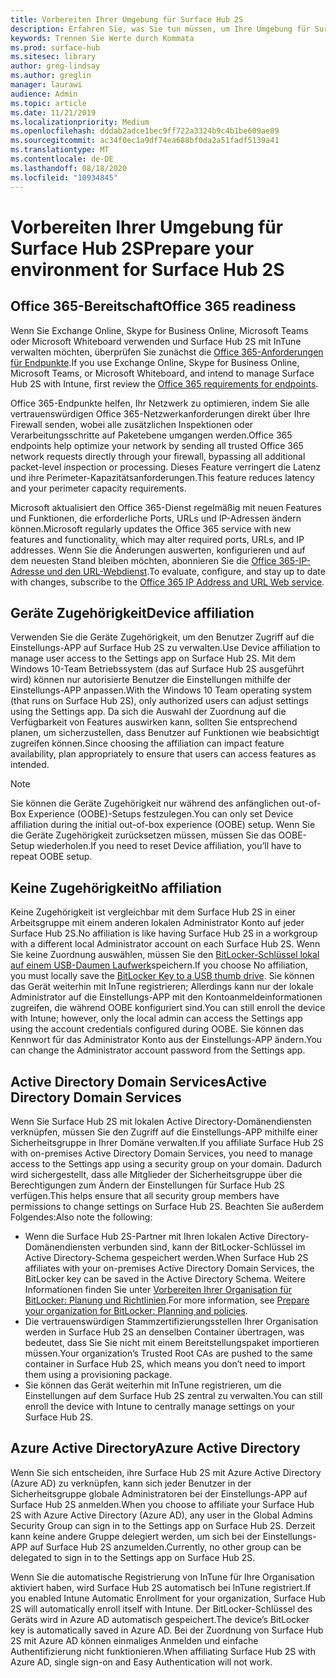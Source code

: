 ```yaml
---
title: Vorbereiten Ihrer Umgebung für Surface Hub 2S
description: Erfahren Sie, was Sie tun müssen, um Ihre Umgebung für Surface Hub 2S vorzubereiten.
keywords: Trennen Sie Werte durch Kommata
ms.prod: surface-hub
ms.sitesec: library
author: greg-lindsay
ms.author: greglin
manager: laurawi
audience: Admin
ms.topic: article
ms.date: 11/21/2019
ms.localizationpriority: Medium
ms.openlocfilehash: dddab2adce1bec9ff722a3324b9c4b1be609ae89
ms.sourcegitcommit: ac34f0ec1a9df74ea688bf0da2a51fadf5139a41
ms.translationtype: MT
ms.contentlocale: de-DE
ms.lasthandoff: 08/18/2020
ms.locfileid: "10934845"
---
```

# <span data-ttu-id="0b27b-104">Vorbereiten Ihrer Umgebung für Surface Hub 2S</span><span class="sxs-lookup"><span data-stu-id="0b27b-104">Prepare your environment for Surface Hub 2S</span></span>

## <span data-ttu-id="0b27b-105">Office 365-Bereitschaft</span><span class="sxs-lookup"><span data-stu-id="0b27b-105">Office 365 readiness</span></span>

<span data-ttu-id="0b27b-106">Wenn Sie Exchange Online, Skype for Business Online, Microsoft Teams oder Microsoft Whiteboard verwenden und Surface Hub 2S mit InTune verwalten möchten, überprüfen Sie zunächst die [Office 365-Anforderungen für Endpunkte](https://docs.microsoft.com/office365/enterprise/office-365-endpoints).</span><span class="sxs-lookup"><span data-stu-id="0b27b-106">If you use Exchange Online, Skype for Business Online, Microsoft Teams, or Microsoft Whiteboard, and intend to manage Surface Hub 2S with Intune, first review the [Office 365 requirements for endpoints](https://docs.microsoft.com/office365/enterprise/office-365-endpoints).</span></span>

<span data-ttu-id="0b27b-107">Office 365-Endpunkte helfen, Ihr Netzwerk zu optimieren, indem Sie alle vertrauenswürdigen Office 365-Netzwerkanforderungen direkt über Ihre Firewall senden, wobei alle zusätzlichen Inspektionen oder Verarbeitungsschritte auf Paketebene umgangen werden.</span><span class="sxs-lookup"><span data-stu-id="0b27b-107">Office 365 endpoints help optimize your network by sending all trusted Office 365 network requests directly through your firewall, bypassing all additional packet-level inspection or processing.</span></span> <span data-ttu-id="0b27b-108">Dieses Feature verringert die Latenz und ihre Perimeter-Kapazitätsanforderungen.</span><span class="sxs-lookup"><span data-stu-id="0b27b-108">This feature reduces latency and your perimeter capacity requirements.</span></span>

<span data-ttu-id="0b27b-109">Microsoft aktualisiert den Office 365-Dienst regelmäßig mit neuen Features und Funktionen, die erforderliche Ports, URLs und IP-Adressen ändern können.</span><span class="sxs-lookup"><span data-stu-id="0b27b-109">Microsoft regularly updates the Office 365 service with new features and functionality, which may alter required ports, URLs, and IP addresses.</span></span> <span data-ttu-id="0b27b-110">Wenn Sie die Änderungen auswerten, konfigurieren und auf dem neuesten Stand bleiben möchten, abonnieren Sie die [Office 365-IP-Adresse und den URL-Webdienst](https://docs.microsoft.com/office365/enterprise/office-365-ip-web-service).</span><span class="sxs-lookup"><span data-stu-id="0b27b-110">To evaluate, configure, and stay up to date with changes, subscribe to the [Office 365 IP Address and URL Web service](https://docs.microsoft.com/office365/enterprise/office-365-ip-web-service).</span></span>

## <span data-ttu-id="0b27b-111">Geräte Zugehörigkeit</span><span class="sxs-lookup"><span data-stu-id="0b27b-111">Device affiliation</span></span>

<span data-ttu-id="0b27b-112">Verwenden Sie die Geräte Zugehörigkeit, um den Benutzer Zugriff auf die Einstellungs-APP auf Surface Hub 2S zu verwalten.</span><span class="sxs-lookup"><span data-stu-id="0b27b-112">Use Device affiliation to manage user access to the Settings app on Surface Hub 2S.</span></span>
<span data-ttu-id="0b27b-113">Mit dem Windows 10-Team Betriebssystem (das auf Surface Hub 2S ausgeführt wird) können nur autorisierte Benutzer die Einstellungen mithilfe der Einstellungs-APP anpassen.</span><span class="sxs-lookup"><span data-stu-id="0b27b-113">With the Windows 10 Team operating system (that runs on Surface Hub 2S),  only authorized users can adjust settings using the Settings app.</span></span> <span data-ttu-id="0b27b-114">Da sich die Auswahl der Zuordnung auf die Verfügbarkeit von Features auswirken kann, sollten Sie entsprechend planen, um sicherzustellen, dass Benutzer auf Funktionen wie beabsichtigt zugreifen können.</span><span class="sxs-lookup"><span data-stu-id="0b27b-114">Since choosing the affiliation can impact feature availability, plan appropriately to ensure that users can access features as intended.</span></span>

> [!NOTE]
> <span data-ttu-id="0b27b-115">Sie können die Geräte Zugehörigkeit nur während des anfänglichen out-of-Box Experience (OOBE)-Setups festzulegen.</span><span class="sxs-lookup"><span data-stu-id="0b27b-115">You can only set Device affiliation during the initial out-of-box experience (OOBE) setup.</span></span> <span data-ttu-id="0b27b-116">Wenn Sie die Geräte Zugehörigkeit zurücksetzen müssen, müssen Sie das OOBE-Setup wiederholen.</span><span class="sxs-lookup"><span data-stu-id="0b27b-116">If you need to reset Device affiliation, you’ll have to repeat OOBE setup.</span></span>

## <span data-ttu-id="0b27b-117">Keine Zugehörigkeit</span><span class="sxs-lookup"><span data-stu-id="0b27b-117">No affiliation</span></span>

<span data-ttu-id="0b27b-118">Keine Zugehörigkeit ist vergleichbar mit dem Surface Hub 2S in einer Arbeitsgruppe mit einem anderen lokalen Administrator Konto auf jeder Surface Hub 2S.</span><span class="sxs-lookup"><span data-stu-id="0b27b-118">No affiliation is like having Surface Hub 2S in a workgroup with a different local Administrator account on each Surface Hub 2S.</span></span> <span data-ttu-id="0b27b-119">Wenn Sie keine Zuordnung auswählen, müssen Sie den [BitLocker-Schlüssel lokal auf einem USB-Daumen Laufwerk](https://docs.microsoft.com/windows/security/information-protection/bitlocker/bitlocker-key-management-faq)speichern.</span><span class="sxs-lookup"><span data-stu-id="0b27b-119">If you choose No affiliation, you must locally save the [BitLocker Key to a USB thumb drive](https://docs.microsoft.com/windows/security/information-protection/bitlocker/bitlocker-key-management-faq).</span></span> <span data-ttu-id="0b27b-120">Sie können das Gerät weiterhin mit InTune registrieren; Allerdings kann nur der lokale Administrator auf die Einstellungs-APP mit den Kontoanmeldeinformationen zugreifen, die während OOBE konfiguriert sind.</span><span class="sxs-lookup"><span data-stu-id="0b27b-120">You can still enroll the device with Intune; however, only the local admin can access the Settings app using the account credentials configured during OOBE.</span></span> <span data-ttu-id="0b27b-121">Sie können das Kennwort für das Administrator Konto aus der Einstellungs-APP ändern.</span><span class="sxs-lookup"><span data-stu-id="0b27b-121">You can change the Administrator account password from the Settings app.</span></span>

## <span data-ttu-id="0b27b-122">Active Directory Domain Services</span><span class="sxs-lookup"><span data-stu-id="0b27b-122">Active Directory Domain Services</span></span>

<span data-ttu-id="0b27b-123">Wenn Sie Surface Hub 2S mit lokalen Active Directory-Domänendiensten verknüpfen, müssen Sie den Zugriff auf die Einstellungs-APP mithilfe einer Sicherheitsgruppe in Ihrer Domäne verwalten.</span><span class="sxs-lookup"><span data-stu-id="0b27b-123">If you affiliate Surface Hub 2S with on-premises Active Directory Domain Services, you need to manage access to the Settings app using a security group on your domain.</span></span> <span data-ttu-id="0b27b-124">Dadurch wird sichergestellt, dass alle Mitglieder der Sicherheitsgruppe über die Berechtigungen zum Ändern der Einstellungen für Surface Hub 2S verfügen.</span><span class="sxs-lookup"><span data-stu-id="0b27b-124">This helps ensure that all security group members have permissions to change settings on Surface Hub 2S.</span></span> <span data-ttu-id="0b27b-125">Beachten Sie außerdem Folgendes:</span><span class="sxs-lookup"><span data-stu-id="0b27b-125">Also note the following:</span></span>

- <span data-ttu-id="0b27b-126">Wenn die Surface Hub 2S-Partner mit Ihren lokalen Active Directory-Domänendiensten verbunden sind, kann der BitLocker-Schlüssel im Active Directory-Schema gespeichert werden.</span><span class="sxs-lookup"><span data-stu-id="0b27b-126">When Surface Hub 2S affiliates with your on-premises Active Directory Domain Services, the BitLocker key can be saved in the Active Directory Schema.</span></span> <span data-ttu-id="0b27b-127">Weitere Informationen finden Sie unter [Vorbereiten Ihrer Organisation für BitLocker: Planung und Richtlinien](https://docs.microsoft.com/windows/security/information-protection/bitlocker/prepare-your-organization-for-bitlocker-planning-and-policies).</span><span class="sxs-lookup"><span data-stu-id="0b27b-127">For more information, see [Prepare your organization for BitLocker: Planning and policies](https://docs.microsoft.com/windows/security/information-protection/bitlocker/prepare-your-organization-for-bitlocker-planning-and-policies).</span></span> 
- <span data-ttu-id="0b27b-128">Die vertrauenswürdigen Stammzertifizierungsstellen Ihrer Organisation werden in Surface Hub 2S an denselben Container übertragen, was bedeutet, dass Sie Sie nicht mit einem Bereitstellungspaket importieren müssen.</span><span class="sxs-lookup"><span data-stu-id="0b27b-128">Your organization’s Trusted Root CAs are pushed to the same container in Surface Hub 2S, which means you don’t need to import them using a provisioning package.</span></span>
- <span data-ttu-id="0b27b-129">Sie können das Gerät weiterhin mit InTune registrieren, um die Einstellungen auf dem Surface Hub 2S zentral zu verwalten.</span><span class="sxs-lookup"><span data-stu-id="0b27b-129">You can still enroll the device with Intune to centrally manage settings on your Surface Hub 2S.</span></span>

## <span data-ttu-id="0b27b-130">Azure Active Directory</span><span class="sxs-lookup"><span data-stu-id="0b27b-130">Azure Active Directory</span></span>

<span data-ttu-id="0b27b-131">Wenn Sie sich entscheiden, ihre Surface Hub 2S mit Azure Active Directory (Azure AD) zu verknüpfen, kann sich jeder Benutzer in der Sicherheitsgruppe globale Administratoren bei der Einstellungs-APP auf Surface Hub 2S anmelden.</span><span class="sxs-lookup"><span data-stu-id="0b27b-131">When you choose to affiliate your Surface Hub 2S with Azure Active Directory (Azure AD), any user in the Global Admins Security Group can sign in to the Settings app on Surface Hub 2S.</span></span> <span data-ttu-id="0b27b-132">Derzeit kann keine andere Gruppe delegiert werden, um sich bei der Einstellungs-APP auf Surface Hub 2S anzumelden.</span><span class="sxs-lookup"><span data-stu-id="0b27b-132">Currently, no other group can be delegated to sign in to the Settings app on Surface Hub 2S.</span></span>

<span data-ttu-id="0b27b-133">Wenn Sie die automatische Registrierung von InTune für Ihre Organisation aktiviert haben, wird Surface Hub 2S automatisch bei InTune registriert.</span><span class="sxs-lookup"><span data-stu-id="0b27b-133">If you enabled Intune Automatic Enrollment for your organization, Surface Hub 2S will automatically enroll itself with Intune.</span></span> <span data-ttu-id="0b27b-134">Der BitLocker-Schlüssel des Geräts wird in Azure AD automatisch gespeichert.</span><span class="sxs-lookup"><span data-stu-id="0b27b-134">The device’s BitLocker key is automatically saved in Azure AD.</span></span> <span data-ttu-id="0b27b-135">Bei der Zuordnung von Surface Hub 2S mit Azure AD können einmaliges Anmelden und einfache Authentifizierung nicht funktionieren.</span><span class="sxs-lookup"><span data-stu-id="0b27b-135">When affiliating Surface Hub 2S with Azure AD, single sign-on and Easy Authentication will not work.</span></span>
